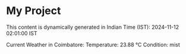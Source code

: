 # My Project

This content is dynamically generated in Indian Time (IST): 2024-11-12 02:01:00 IST


Current Weather in Coimbatore:
Temperature: 23.88 °C
Condition: mist
